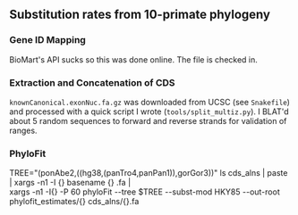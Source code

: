 ## Substitution rates from 10-primate phylogeny

### Gene ID Mapping

BioMart's API sucks so this was done online. The file is checked in.

### Extraction and Concatenation of CDS

`knownCanonical.exonNuc.fa.gz` was downloaded from UCSC (see `Snakefile`) and
processed with a quick script I wrote (`tools/split_multiz.py`). I BLAT'd about
5 random sequences to forward and reverse strands for validation of ranges.

### PhyloFit

   TREE="(ponAbe2,((hg38,(panTro4,panPan1)),gorGor3))"
    ls cds_alns | paste  | xargs -n1 -I {} basename {} .fa | \
      xargs -n1 -I{} -P 60 phyloFit --tree $TREE --subst-mod HKY85 --out-root phylofit_estimates/{} cds_alns/{}.fa


